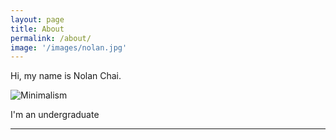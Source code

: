 ```yaml
---
layout: page
title: About
permalink: /about/
image: '/images/nolan.jpg'
---
```


Hi, my name is Nolan Chai.

![Minimalism]({{site.baseurl}}/images/nolan3.jpg)

I'm an undergraduate 

<hr>